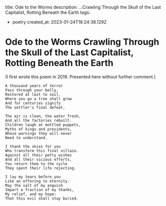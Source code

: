 title: Ode to the Worms
description: ...Crawling Through the Skull of the Last Capitalist, Rotting Beneath the Earth
tags:
- poetry
created_at: 2023-01-24T18:24:38.129Z

# Ode to the Worms Crawling Through the Skull of the Last Capitalist, Rotting Beneath the Earth

(I first wrote this poem in 2019. Presented here without further comment.)

```
A thousand years of terror
Pass through your belly,
Restored at last to soil.
Where you go a tree shall grow
And for centuries signify
The settler's final defeat.

The air is clean, the water fresh,
And all the factories rebuilt.
Children laugh at mottled puppets,
Myths of kings and presidents,
Whose warnings they will never
Need to understand.

I thank the skies for you
Who transform this final villain.
Against all their petty wishes
And all their vicious efforts,
You return them to the cycle
They spent their life rejecting.

I lay my tears before you
Like an offering to eternity.
May the salt of my anguish
Impart a fraction of my thanks,
My relief, and my hope:
That this evil shall stay buried.
```
